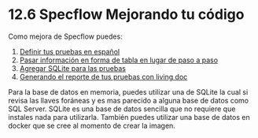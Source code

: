 # 12.6 Specflow Mejorando tu código

Como mejora de Specflow puedes:

1. [Definir tus pruebas en español](10.5.1-cambiando-las-pruebas-a-espanol.md)
2. [Pasar información en forma de tabla en lugar de paso a paso](10.5.2-pasando-tablas-a-nuestras-pruebas.md)
3. [Agregar SQLite para las pruebas](10.5.3-probando-con-sqlite.md)
4. [Generando el reporte de tus pruebas con living doc](12.6.6-generando-el-reporte-living-doc-de-specflow.md)

Para la base de datos en memoria, puedes utilizar una de SQLite la cual si revisa las llaves foráneas y es mas parecido a alguna base de datos como SQL Server. SQLite es una base de datos sencilla que no requiere que instales nada para utilizarla. También puedes utilizar una base de datos en docker que se cree al momento de crear la imagen.





